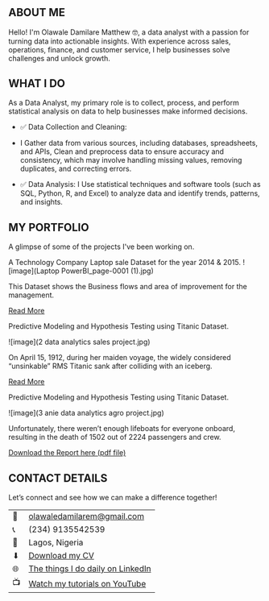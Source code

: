 # <!--Section 1: Introduce your self-->
## ABOUT ME

Hello! I'm Olawale Damilare Matthew 🤓, a data analyst with a passion for turning data into actionable insights. With experience across sales, operations, finance, and customer service, I help businesses solve challenges and unlock growth.


<!--Mention your top/relevant skills here - core and soft skills-->
## WHAT I DO

As a Data Analyst, my primary role is to collect, process, and perform statistical analysis on data to help businesses make informed decisions.
- ✅ Data Collection and Cleaning:
- I Gather data from various sources, including databases, spreadsheets, and APIs, Clean and preprocess data to ensure accuracy and consistency, which may involve handling missing values, removing duplicates, and correcting errors. 

- ✅ Data Analysis:
I Use statistical techniques and software tools (such as SQL, Python, R, and Excel) to analyze data and identify trends, patterns, and insights. 


<!--Section 2: List 3-4 key projects-->
## MY PORTFOLIO 

A glimpse of some of the projects I've been working on.

A Technology Company Laptop sale Dataset for the year 2014 & 2015.
![image](Laptop PowerBI_page-0001 (1).jpg)

This Dataset shows the Business flows and area of improvement for the management.


[Read More](https://www.linkedin.com/posts/olawale-damilare-matthew-2a8a5a146_dataanalysis-dashboard-datavisualization-activity-7271859411801821184-111U?utm_source=share&utm_medium=member_desktop)

Predictive Modeling and Hypothesis Testing using Titanic Dataset.

![image](2  data analytics sales project.jpg)

On April 15, 1912, during her maiden voyage, the widely considered “unsinkable” RMS Titanic sank after colliding with an iceberg. 

[Read More](https://www.linkedin.com/pulse/predictive-modeling-hypothesis-testing-using-titanic-dataset/)

Predictive Modeling and Hypothesis Testing using Titanic Dataset.

![image](3 anie data analytics agro project.jpg)

Unfortunately, there weren’t enough lifeboats for everyone onboard, resulting in the death of 1502 out of 2224 passengers and crew. 

<a href="17 How to Present Data to Executives k.pdf">Download the Report here (pdf file)</a>


## CONTACT DETAILS

Let’s connect and see how we can make a difference together!
<table>
  <tbody>
    <tr>
      <td>📧</td>
      <td><a href="mailto:olawaledamilarem@gmail.com">olawaledamilarem@gmail.com</a></td>
    </tr>
    <tr>
      <td>📞</td>
      <td>(234) 9135542539</td>
    </tr>
    <tr>
      <td>📍</td>
      <td>Lagos, Nigeria</td>
    </tr>
    <tr>
      <td>⬇</td>
      <td><a href="https://eu123456.github.io/portfolio1/docs/Profile.pdf">Download my CV</a></td>
    </tr>
    <tr>
      <td>🌐</td>
      <td><a href="www.linkedin.com/in/olawale-damilare-matthew-2a8a5a146">The things I do daily on LinkedIn</a></td>
    </tr>
    <tr>
      <td>📺</td>
      <td><a href="https://www.youtube.com/@theDataVersewithAY">Watch my tutorials on YouTube</a></td>
    </tr>
  </tbody>
</table>
